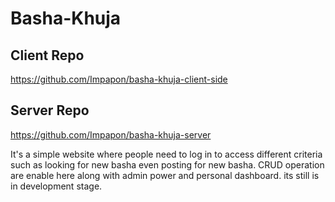 # Basha-Khuja

## Client Repo 
https://github.com/Impapon/basha-khuja-client-side

## Server Repo
https://github.com/Impapon/basha-khuja-server





It's a simple website where people need to log in to access different criteria such as looking for new basha even posting for new basha. CRUD operation are enable here along with admin power and personal dashboard.
its still is in development stage.

